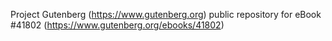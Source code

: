 Project Gutenberg (https://www.gutenberg.org) public repository for eBook #41802 (https://www.gutenberg.org/ebooks/41802)
